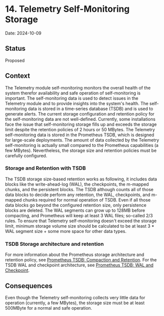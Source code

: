 # 14. Telemetry Self-Monitoring Storage

Date: 2024-10-09

## Status

Proposed

## Context

The Telemetry module self-monitoring monitors the overall health of the system therefor availability and safe operation of self-monitoring is important. The self-monitoring data is used to detect issues in the Telemetry module and to provide insights into the system's health. The self-monitoring data is stored in a time-series database (TSDB) and is used to generate alerts. 
The current storage configuration and retention policy for the self-monitoring data are not well-defined. Currently, some installations face the issue that self-monitoring storage fills up and exceeds the storage limit despite the retention policies of 2 hours or 50 MBytes. 
The Telemetry self-monitoring data is stored in the Prometheus TSDB, which is designed for large-scale deployments. The amount of data collected by the Telemetry self-monitoring is actually small compared to the Prometheus capabilities (a few MBytes). Nevertheless, the storage size and retention policies must be carefully configured.


### Storage and Retention with TSDB

The TSDB storage size-based retention works as following, it includes data blocks like the write-ahead-log (WAL), the checkpoints, the m-mapped chunks, and the persistent blocks. The TSDB although counts all of those data blocks to decide perform any retention, the WAL, checkpoints, and m-mapped chunks required for normal operation of TSDB.
Even if all those data blocks go beyond the configured retention size, only persistence blocks are deleted. The WAL segments can grow up to 128MB before compacting, and Prometheus will keep at least 3 WAL files; so-called 2/3 rules. To ensure that Telemetry self-monitoring doesn't exceed the storage limit, minimum storage volume size should be calculated to be at least 3 * WAL segment size + some more space for other data types.  

### TSDB Storage architecture and retention

For more information about the Prometheus storage architecture and retention policy, see [Prometheus TSDB: Compaction and Retention](https://ganeshvernekar.com/blog/prometheus-tsdb-compaction-and-retention).
For the TSDB WAL and checkpoint architecture, see [Prometheus TSDB: WAL and Checkpoint](https://ganeshvernekar.com/blog/prometheus-tsdb-wal-and-checkpoint/).


## Consequences

Even though the Telemetry self-monitoring collects very little data for operation (currently, a few MBytes), the storage size must be at least 500MByte for a normal and safe operation.